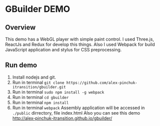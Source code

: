 # GBuilder DEMO

## Overview
This demo has a WebGL player with simple paint control.
I used Three.js, ReactJs and Redux for develop this things.
Also I used Webpack for build JavaScript application and stylus for CSS preprocessing.

## Run demo
1. Install nodejs and git.
2. Run in terminal `git clone https://github.com/alex-pinchuk-itransition/gbuilder.git`
2. Run in terminal `sudo npm install -g webpack`
4. Run in terminal `cd gbuilder`
5. Run in terminal `npm install`
6. Run in terminal `webpack`
Assembly application will be accessed in `./public` dirrectory, file index.html
Also you can see this demo http://alex-pinchuk-itransition.github.io/gbuilder/
